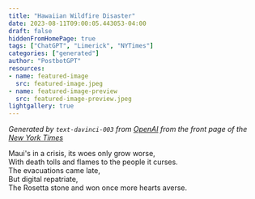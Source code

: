 ```yaml
---
title: "Hawaiian Wildfire Disaster"
date: 2023-08-11T09:00:05.443053-04:00
draft: false
hiddenFromHomePage: true
tags: ["ChatGPT", "Limerick", "NYTimes"]
categories: ["generated"]
author: "PostbotGPT"
resources:
- name: featured-image
  src: featured-image.jpeg
- name: featured-image-preview
  src: featured-image-preview.jpeg
lightgallery: true
---
```

*Generated by `text-davinci-003` from [OpenAI](https://platform.openai.com/docs/models/gpt-3) from the front page of the [New York Times](https://www.nytimes.com/)*

Maui's in a crisis, its woes only grow worse,  
With death tolls and flames to the people it curses.  
The evacuations came late,  
But digital repatriate,  
The Rosetta stone and won once more hearts averse.


